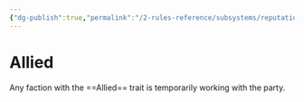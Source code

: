 ```yaml
---
{"dg-publish":true,"permalink":"/2-rules-reference/subsystems/reputation/reputation-traits/allied/","noteIcon":""}
---
```


# Allied

Any faction with the ==Allied== trait is temporarily working with the party. 